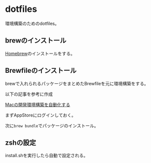 # dotfiles
環境構築のためのdotfiles。

## brewのインストール
[Homebrew](https://brew.sh/index_ja)のインストールをする。

## Brewfileのインストール
brewで入れられるパッケージをまとめたBrewfileを元に環境構築をする。

以下の記事を参考に作成

[Macの開発環境構築を自動化する](https://www.karakaram.com/how-to-automate-your-mac-set-up/#brewfile)

まずAppStoreにログインしておく。

次に`brew bundle`でパッケージのインストール。

## zshの設定
install.shを実行したら自動で設定される。
